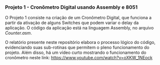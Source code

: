 ### Projeto 1 - Cronômetro Digital usando Assembly e 8051

O Projeto 1 consiste na criação de um Cronômetro Digital, que funciona a partir da ativação de alguns Switches que podem variar o delay da aplicação. O código da aplicação está na linguagem Assembly, no arquivo _Counter.asm_.

O relatório presente neste repositório elabora o processo lógico do código, evidenciando suas sub-rotinas que permitem o pleno funcionamento do projeto. Além disso,
há um vídeo curto mostrando o funcionamento do cronômetro neste link: https://www.youtube.com/watch?v=oXKW_1NEock
